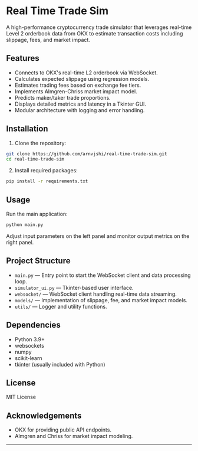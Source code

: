 # Real Time Trade Sim

A high-performance cryptocurrency trade simulator that leverages real-time Level 2 orderbook data from OKX to estimate transaction costs including slippage, fees, and market impact.

## Features

- Connects to OKX's real-time L2 orderbook via WebSocket.
- Calculates expected slippage using regression models.
- Estimates trading fees based on exchange fee tiers.
- Implements Almgren-Chriss market impact model.
- Predicts maker/taker trade proportions.
- Displays detailed metrics and latency in a Tkinter GUI.
- Modular architecture with logging and error handling.

## Installation

1. Clone the repository:

```bash
git clone https://github.com/arnvjshi/real-time-trade-sim.git
cd real-time-trade-sim
````

2. Install required packages:

```bash
pip install -r requirements.txt
```

## Usage

Run the main application:

```bash
python main.py
```

Adjust input parameters on the left panel and monitor output metrics on the right panel.

## Project Structure

* `main.py` — Entry point to start the WebSocket client and data processing loop.
* `simulator_ui.py` — Tkinter-based user interface.
* `websocket/` — WebSocket client handling real-time data streaming.
* `models/` — Implementation of slippage, fee, and market impact models.
* `utils/` — Logger and utility functions.

## Dependencies

* Python 3.9+
* websockets
* numpy
* scikit-learn
* tkinter (usually included with Python)

## License

MIT License

## Acknowledgements

* OKX for providing public API endpoints.
* Almgren and Chriss for market impact modeling.


---